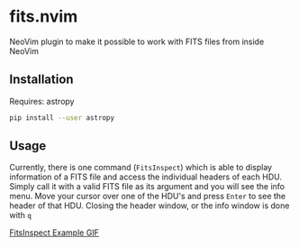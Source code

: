 # fits.nvim
NeoVim plugin to make it possible to work with FITS files from inside NeoVim

## Installation
Requires: astropy

```bash
pip install --user astropy
```

## Usage
Currently, there is one command (`FitsInspect`) which is able to display
information of a FITS file and access the individual headers of each HDU.
Simply call it with a valid FITS file as its argument and you will see the info
menu. Move your cursor over one of the HDU's and press `Enter` to see the
header of that HDU. Closing the header window, or the info window is done with `q`

[FitsInspect Example GIF](./resources/fits-inspect.gif)

